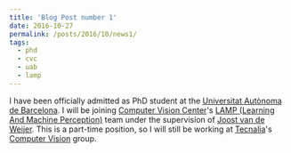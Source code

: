 ```yaml
---
title: 'Blog Post number 1'
date: 2016-10-27
permalink: /posts/2016/10/news1/
tags:
  - phd
  - cvc
  - uab
  - lamp
---
```


I have been officially admitted as PhD student at the [Universitat Autònoma de Barcelona](http://www.uab.cat/).
I will be joining [Computer Vision Center](http://www.cvc.uab.es/)'s [LAMP (Learning And Machine Perception)](http://www.cvc.uab.es/LAMP/) team under the supervision of [Joost van de Weijer](http://www.cvc.uab.es/LAMP/joost/).
 This is a part-time position, so I will still be working at [Tecnalia](http://www.tecnalia.com/en/)'s [Computer Vision](http://www.computervisionbytecnalia.com/en/) group.
 